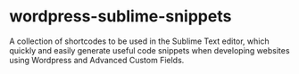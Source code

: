 # wordpress-sublime-snippets
A collection of shortcodes to be used in the Sublime Text editor, which quickly and easily generate useful code snippets when developing websites using Wordpress and Advanced Custom Fields.

